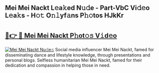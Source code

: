 ## Mei Mei Nackt L𝚎a𝚔ed N𝚞𝚍e - Part-VbC Vi𝚍𝚎o L𝚎a𝚔s - H𝚘𝚝 O𝚗𝚕yf𝚊ns P𝚑𝚘tos HJkKr

# <h2><a href="http://kf9cm3.oniu.top/?m=Mei+Mei+Nackt">🔗👉 🔴 Mei Mei Nackt P𝚑ot𝚘𝚜 V𝚒d𝚎o</a></h2>

[![Mei Mei Nackt Nu𝚍e𝚜](https://i.imgur.com/0qMVB7G.gif)](http://kf9cm3.oniu.top/?m=Mei+Mei+Nackt)
Social media influencer Mei Mei Nackt, famed for disseminating dance and lifestyle knowledge, through presentations and personal blogs. Selfless humanitarian Mei Mei Nackt, famed for their dedication and compassion in helping those in need.  
